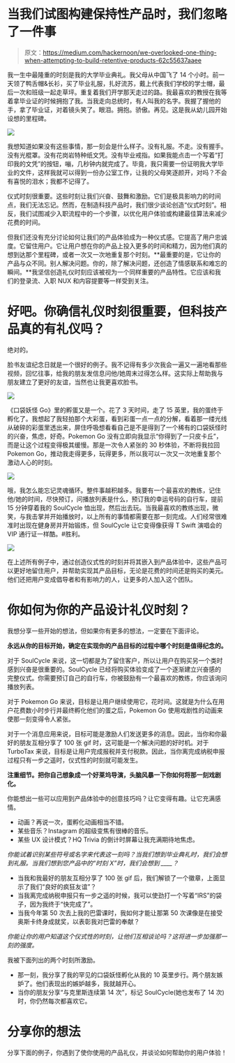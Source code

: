 # 当我们试图构建保持性产品时，我们忽略了一件事

> 原文：<https://medium.com/hackernoon/we-overlooked-one-thing-when-attempting-to-build-retentive-products-62c55637aaee>

我一生中最隆重的时刻是我的大学毕业典礼。我父母从中国飞了 14 个小时。前一天领了鸭舌帽&长衫，买了毕业礼服，扎好流苏，戴上代表我们学校的学士帽，最后一次和班级一起走草坪。重复着我们开学那天走过的路。我最喜欢的教授在我等着拿毕业证的时候拥抱了我。当我走向总统时，有人叫我的名字。我握了握他的手，拿了毕业证，对着镜头笑了。眼泪。拥抱。骄傲。再见。这是我从幼儿园开始设想的里程碑。

![](img/139b963e6424b1081ea704d4ebaf2652.png)

我想知道如果没有这些事情，那一刻会是什么样子。没有礼服。不走。没有握手。没有光棍罩。没有花岗岩特种纸文凭。没有毕业戒指。如果我能点击一个写着“打印我的文凭”的按钮，嘣，几秒钟内就完成了。毕竟，我只需要一份证明我大学毕业的文件，这样我就可以得到一份办公室工作，让我的父母笑逐颜开，对吗？不会有喜悦的泪水；我都不记得了。

仪式时刻很重要。这些时刻让我们兴奋、鼓舞和激励。它们是极具影响力的时间点，我们无法忘记。然而，在制造科技产品时，我们很少谈论创造“仪式时刻”。相反，我们试图减少入职流程中的一个步骤，以优化用户体验或构建最佳算法来减少花费的时间。

但我们还没有充分讨论如何让我们的产品体验成为一种仪式感。它提高了用户忠诚度。它留住用户。它让用户想在你的产品上投入更多的时间和精力，因为他们真的想到达那个里程碑，或者一次又一次地重复那个时刻。**最重要的是，它让你的产品与众不同。别人解决问题。你的，除了解决问题，还创造了情感联系和难忘的瞬间。**我坚信创造礼仪时刻应该被视为一个同样重要的产品特性。它应该和我们的登录流、入职 NUX 和内容提要等一样受到关注。

# **好吧。你确信礼仪时刻很重要，但科技产品真的有礼仪吗？**

绝对的。

脸书友谊纪念日就是一个很好的例子。我不记得有多少次我会一遍又一遍地看那些视频，回忆往事，给我的朋友发信息问他/她周末过得怎么样。这实际上帮助我与朋友建立了更好的友谊，当然也让我更喜欢脸书。

![](img/bab01a97628b05fd2d6a72875e0175f7.png)

《口袋妖怪 Go》里的孵蛋又是一个。花了 3 天时间，走了 15 英里，我的蛋终于孵化了。我想起了我轻拍那个大彩蛋，看到彩蛋一点一点的分解，看着那一缕光线从破碎的彩蛋里透出来，屏住呼吸想看看自己是不是得到了一个稀有的口袋妖怪时的兴奋，焦虑，好奇。Pokemon Go 没有立即向我显示“你得到了一只皮卡丘”，而是让这个过程变得极其缓慢。那是一次令人紧张的 30 秒体验，不断将我拉回 Pokemon Go，推动我走得更多，玩得更多，所以我可以一次又一次地重复那个激动人心的时刻。

![](img/fc03d1149271763437978a5b70fa86e5.png)

哦，我怎么能忘记灵魂循环。整件事越积越多。我要有一个最喜欢的教练，记住他/她的时间，尽快预订，问播放列表是什么，预订我的幸运号码的自行车，提前 15 分钟穿着我的 SoulCycle 恤出现，然后出去玩。当我最喜欢的教练出现，微笑，与我击掌并开始播放时，以上所有的事情都需要在那一刻完成。人们经常很难准时出现在健身房并开始锻炼，但 SoulCycle 让它变得像获得 T Swift 演唱会的 VIP 通行证一样酷。#胜利。

![](img/ea8166495ded7d2f08746a73a98e06d6.png)

在上述所有例子中，通过创造仪式性的时刻并将其嵌入到产品体验中，这些产品可以更好地留住用户，并帮助实现其产品目标，无论是花费的时间还是购买的美元。他们还把用户变成倡导者和有影响力的人，让更多的人加入这个团队。

# 你如何为你的产品设计礼仪时刻？

我想分享一些开始的想法，但如果你有更多的想法，一定要在下面评论。

**永远从你的目标开始，确定在实现你的产品目标的过程中哪个时刻是值得纪念的。**

对于 SoulCycle 来说，这一切都是为了留住客户，所以让用户在购买另一个类时感到兴奋是很重要的。SoulCycle 已经将购买体验变成了一个逐渐建立兴奋感的完整仪式。你需要预订自己的自行车，你被鼓励有一个最喜欢的教练，你应该询问播放列表。

对于 Pokemon Go 来说，目标是让用户继续使用它，花时间。这就是为什么在用户花费数小时步行并最终孵化他们的蛋之后，Pokemon Go 使用戏剧性的动画来使那一刻变得令人紧张。

对于一个消息应用来说，目标可能是激励人们发送更多的消息。因此，当你和你最好的朋友互相分享了 100 张 gif 时，这可能是一个解决问题的好时机。对于 TurboTax 来说，目标是让用户完成报税并支付税款。因此，当你离完成纳税申报过程只有一步之遥时，仪式性的时刻就可能发生。

**注重细节。把你自己想象成一个好莱坞导演，头脑风暴一下你如何将那一刻戏剧化。**

你能想出一些可以应用到产品体验中的创意技巧吗？让它变得有趣。让它充满感情。

*   动画？再说一次，蛋孵化动画相当不错。
*   某些音乐？Instagram 的超级变焦有很棒的音乐。
*   某些 UX 设计模式？HQ Trivia 的倒计时屏幕让我充满期待地焦虑。

*你能试着识别某些符号或名字来代表这一刻吗？当我们想到毕业典礼时，我们会想到礼服。当我们想到您产品中的“时刻 X”时，我们会想到 ____？*

*   当我和我最好的朋友互相分享了 100 张 gif 后，我们解锁了一个徽章，上面显示了我们“良好的疯狂友谊”？
*   当我离完成纳税申报只有一步之遥的时候，我可以使劲打一个写着“IRS”的袋子，因为我终于“快完成了”。
*   当我今年第 50 次去上我的巴雷课时，我如何才能让那第 50 次课像是在接受奥斯卡终身成就奖，以表彰我对巴雷的奉献？

*你能让你的用户知道这个仪式性的时刻，让他们互相谈论吗？这将进一步加强那一刻的强度。*

我被下面列出的两个时刻所激励。

*   那一刻，我分享了我的罕见的口袋妖怪孵化从我的 10 英里步行。两个朋友嫉妒了。他们表现出的嫉妒越多，我就越开心。
*   当你的朋友分享“与克里斯连续第 14 次”，标记 SoulCycle(她也发布了 14 次)时，你仍然每次都喜欢它。

# 分享你的想法

分享下面的例子，你遇到了使你使用的产品礼仪，并谈论如何帮助你的用户体验！